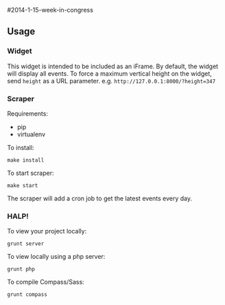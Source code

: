 #2014-1-15-week-in-congress

## Usage

### Widget

This widget is intended to be included as an iFrame. By default, the
widget will display all events. To force a maximum vertical height on
the widget, send `height` as a URL parameter. e.g.
`http://127.0.0.1:8000/?height=347`

### Scraper

Requirements:
- pip
- virtualenv

To install:

    make install

To start scraper:

    make start

The scraper will add a cron job to get the latest events every day.

### HALP!

To view your project locally:

    grunt server


To view locally using a php server:

    grunt php


To compile Compass/Sass:

    grunt compass



